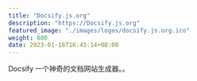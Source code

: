 ```yaml
---
title: "Docsify.js.org"
description: "https://Docsify.js.org"
featured_image: "./images/logos/docsify.js.org.ico"
weight: 800
date: 2023-01-16T16:43:14+08:00
---
```


Docsify 一个神奇的文档网站生成器。。